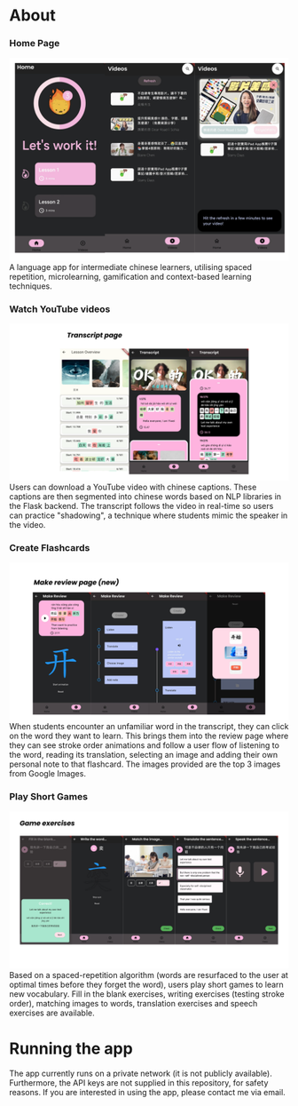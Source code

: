 # About 

### Home Page
![Home page](readmefiles/home.png)
A language app for intermediate chinese learners, utilising spaced repetition, microlearning, gamification and context-based learning techniques. 

### Watch YouTube videos
![Watch YouTube in real time](readmefiles/transcript.png)
Users can download a YouTube video with chinese captions. These captions are then segmented into chinese words based on NLP libraries in the Flask backend. The transcript follows the video in real-time so users can practice "shadowing", a technique where students mimic the speaker in the video.

### Create Flashcards
![Create flashcards](readmefiles/newreview.png)
When students encounter an unfamiliar word in the transcript, they can click on the word they want to learn. This brings them into the review page where they can see stroke order animations and follow a user flow of listening to the word, reading its translation, selecting an image and adding their own personal note to that flashcard. The images provided are the top 3 images from Google Images.

### Play Short Games
![Play games](readmefiles/games.png)
Based on a spaced-repetition algorithm (words are resurfaced to the user at optimal times before they forget the word), users play short games to learn new vocabulary. Fill in the blank exercises, writing exercises (testing stroke order), matching images to words, translation exercises and speech exercises are available.

# Running the app

The app currently runs on a private network (it is not publicly available). Furthermore, the API keys are not supplied in this repository, for safety reasons. If you are interested in using the app, please contact me via email.